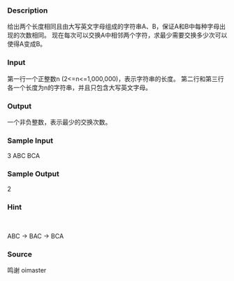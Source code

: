 
### Description
给出两个长度相同且由大写英文字母组成的字符串A、B，保证A和B中每种字母出现的次数相同。
现在每次可以交换A中相邻两个字符，求最少需要交换多少次可以使得A变成B。


### Input



第一行一个正整数n (2<=n<=1,000,000)，表示字符串的长度。
第二行和第三行各一个长度为n的字符串，并且只包含大写英文字母。




### Output
一个非负整数，表示最少的交换次数。
### Sample Input
3
ABC
BCA

### Sample Output
2
### Hint
 

ABC -> BAC -> BCA

### Source
鸣谢 oimaster